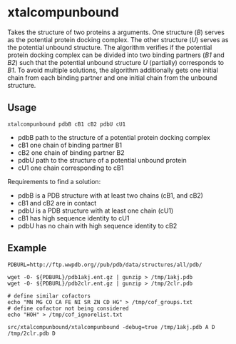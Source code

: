 # xtalcompunbound

Takes the structure of two proteins a arguments. One structure (*B*) serves as the potential protein docking complex. The other structure (*U*) serves as the potential unbound structure. The algorithm verifies if the potential protein docking complex can be divided into two binding partners (*B1* and *B2*) such that the potential unbound structure *U* (partially) corresponds to  *B1*. 
To avoid multiple solutions, the algorithm additionally gets one initial chain from each binding partner and one initial chain from the unbound structure. 

## Usage
  ```
 xtalcompunbound pdbB cB1 cB2 pdbU cU1
  ```

* pdbB path to the structure of a potential protein docking complex 
* cB1 one chain of binding partner B1
* cB2 one chain of binding partner B2
* pdbU path to the structure of a potential unbound protein
* cU1 one chain corresponding to cB1

Requirements to find a solution:
* pdbB is a PDB structure with at least two chains (cB1, and cB2)
* cB1 and cB2 are in contact
* pdbU is a PDB structure with at least one chain (cU1)
* cB1 has high sequence identity to cU1
* pdbU has no chain with high sequence identity to cB2

## Example
```
PDBURL=http://ftp.wwpdb.org//pub/pdb/data/structures/all/pdb/

wget -O- ${PDBURL}/pdb1akj.ent.gz | gunzip > /tmp/1akj.pdb
wget -O- ${PDBURL}/pdb2clr.ent.gz | gunzip > /tmp/2clr.pdb

# define similar cofactors 
echo "MN MG CO CA FE NI SR ZN CD HG" > /tmp/cof_groups.txt
# define cofactor not being considered
echo "HOH" > /tmp/cof_ignorelist.txt

src/xtalcompunbound/xtalcompunbound -debug=true /tmp/1akj.pdb A D /tmp/2clr.pdb D
```
